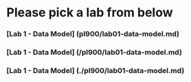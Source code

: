 # Please pick a lab from below

### [Lab 1 - Data Model] (pl900/lab01-data-model.md)
### [Lab 1 - Data Model] (/pl900/lab01-data-model.md)
### [Lab 1 - Data Model] (./pl900/lab01-data-model.md)
